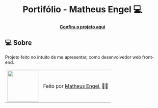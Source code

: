 <h1 align="center">Portifólio - Matheus Engel 💻</h1>


<h4 align="center"><a href="https://engelzz.github.io/">Confira o projeto aqui</a></h4>

## 💻 Sobre

Projeto feito no intuito de me apresentar, como desenvolvedor web front-end.

<table>
  <tr>
    <td>
      <img src="https://github.com/engelzz.png" width="100px" />
    </td>
    <td>
      Feito por <a href="https://github.com/engelzz">Matheus Engel.</a> 🙋‍♂️
    </td>
  </tr>
</table>

